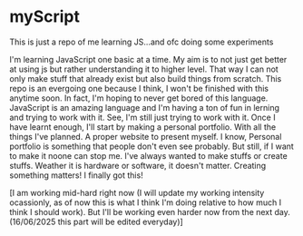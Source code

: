 # myScript
This is just a repo of me learning JS...and ofc doing some experiments

I'm learning JavaScript one basic at a time. My aim is to not just get better at using js but rather understanding it to higher level. That way I can not only make stuff that already exist but also build things from scratch. 
This repo is an evergoing one because I think, I won't be finished with this anytime soon. In fact, I'm hoping to never get bored of this language. 
JavaScript is an amazing language and I'm having a ton of fun in lerning and trying to work with it. See, I'm still just trying to work with it. Once I have learnt enough, I'll start by making a personal portfolio. With all the things I've planned. A proper website to present myself.
I know, Personal portfolio is something that people don't even see probably. But still, if I want to make it noone can stop me. I've always wanted to make stuffs or create stuffs. Weather it is hardware or software, it doesn't matter. Creating something matters! I finally got this!


[I am working mid-hard right now (I will update my working intensity ocassionly, as of now this is what I think I'm doing relative to how much I think I should work). But I'll be working even harder now from the next day. (16/06/2025 this part will be edited everyday)]

